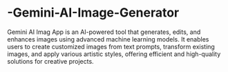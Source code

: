 # -Gemini-AI-Image-Generator
Gemini AI Imag App is an AI-powered tool that generates, edits, and enhances images using advanced machine learning models. It enables users to create customized images from text prompts, transform existing images, and apply various artistic styles, offering efficient and high-quality solutions for creative projects.
